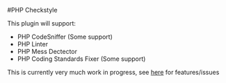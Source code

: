 #PHP Checkstyle

This plugin will support:

* PHP CodeSniffer (Some support)
* PHP Linter
* PHP Mess Dectector
* PHP Coding Standards Fixer (Some support)

This is currently very much work in progress, see [here](https://github.com/benmatselby/atom-php-checkstyle/issues) for features/issues
